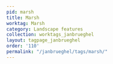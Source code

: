 ```yaml
---
pid: marsh
title: Marsh
worktag: Marsh
category: Landscape features
collection: worktags_janbrueghel
layout: tagpage_janbrueghel
order: '110'
permalink: "/janbrueghel/tags/marsh/"
---
```

